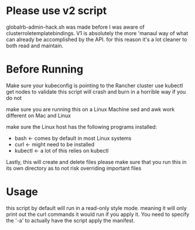 # Please use v2 script

globalrb-admin-hack.sh was made before I was aware of clusterroletemplatebindings. V1 is absolutely the more 'manaul way of what can already be accomplished by the API. for this reason it's a lot cleaner to both read and maintain.

# Before Running

Make sure your kubeconfig is pointing to the Rancher cluster
use kubectl get nodes to validate
this script will crash and burn in a horrible way if you do not

make sure you are running this on a Linux Machine
sed and awk work different on Mac and Linux

make sure the Linux host has the following programs installed:
- bash <- comes by default in most Linux systems
- curl <- might need to be installed
- kubectl <- a lot of this relies on kubectl

Lastly, this will create and delete files
please make sure that you run this in its own directory as to not risk overriding important files

# Usage
this script by default will run in a read-only style mode. meaning it will only print out the curl commands it would run if you apply it. You need to specify the '-a' to actually have the script apply the manifest.

